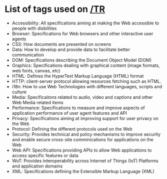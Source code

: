 # List of tags used on [/TR](https://www.w3.org/TR/)

* Accessibility: All specifications aiming at making the Web accessible to people with disbilities
* Browser: Specifications for Web browsers and other interactive user agents
* CSS: How documents are presented on screens
* Data: How to develop and provide data to facilitate better communication
* DOM: Specifications describing the Document Object Model (DOM)
* Graphics: Specifications dealing with graphical content (image formats, web fonts, canvas, etc)
* HTML: Defines the HyperText Markup Language (HTML) format
* HTTP: client-server protocol allowing resources fetching such as HTML.
* i18n: How to use Web Technologies with different languages, scripts and culture
* Media: Specificaitons related to audio, video and captions and other Web Media related items
* Performance: Specifications to measure and improve aspects of application performance of user agent features and API
* Privacy: Specifications aiming at improving support for user privacy on the Web
* Protocol: Defining the different protocols used on the Web
* Security: Provides technical and policy mechanisms to improve security and enable secure cross-site comminications for applications on the Web
* Web API: Specifications providing APIs to allow Web applications to access specific features or data
* WoT: Provides interoperability across Internet of Things (IoT) Platforms and application domains
* XML: Specifications defining the Extensible Markup Language (XML)


